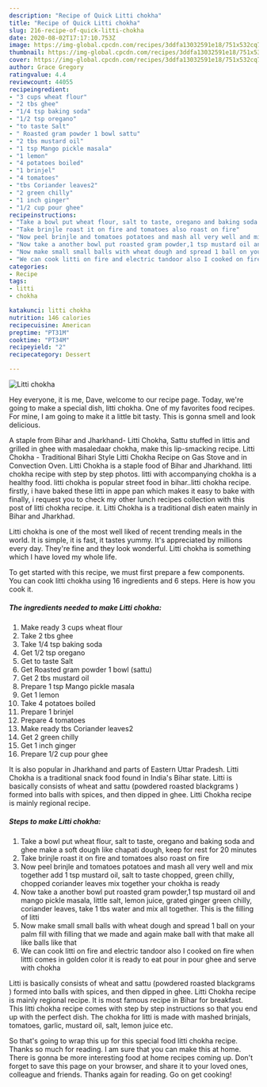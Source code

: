 ```yaml
---
description: "Recipe of Quick Litti chokha"
title: "Recipe of Quick Litti chokha"
slug: 216-recipe-of-quick-litti-chokha
date: 2020-08-02T17:17:10.753Z
image: https://img-global.cpcdn.com/recipes/3ddfa13032591e18/751x532cq70/litti-chokha-recipe-main-photo.jpg
thumbnail: https://img-global.cpcdn.com/recipes/3ddfa13032591e18/751x532cq70/litti-chokha-recipe-main-photo.jpg
cover: https://img-global.cpcdn.com/recipes/3ddfa13032591e18/751x532cq70/litti-chokha-recipe-main-photo.jpg
author: Grace Gregory
ratingvalue: 4.4
reviewcount: 44055
recipeingredient:
- "3 cups wheat flour"
- "2 tbs ghee"
- "1/4 tsp baking soda"
- "1/2 tsp oregano"
- "to taste Salt"
- " Roasted gram powder 1 bowl sattu"
- "2 tbs mustard oil"
- "1 tsp Mango pickle masala"
- "1 lemon"
- "4 potatoes boiled"
- "1 brinjel"
- "4 tomatoes"
- "tbs Coriander leaves2"
- "2 green chilly"
- "1 inch ginger"
- "1/2 cup pour ghee"
recipeinstructions:
- "Take a bowl put wheat flour, salt to taste, oregano and baking soda and ghee make a soft dough like chapati dough, keep for rest for 20 minutes"
- "Take brinjle roast it on fire and tomatoes also roast on fire"
- "Now peel brinjle and tomatoes potatoes and mash all very well and mix together add 1 tsp mustard oil, salt to taste chopped, green chilly, chopped coriander leaves mix together your chokha is ready"
- "Now take a another bowl put roasted gram powder,1 tsp mustard oil and mango pickle masala, little salt, lemon juice, grated ginger green chilly, coriander leaves, take 1 tbs water and mix all together. This is the filling of litti"
- "Now make small small balls with wheat dough and spread 1 ball on your palm fill with filling that we made and again make ball with that make all like balls like that"
- "We can cook litti on fire and electric tandoor also I cooked on fire when littti comes in golden color it is ready to eat pour in pour ghee and serve with chokha"
categories:
- Recipe
tags:
- litti
- chokha

katakunci: litti chokha 
nutrition: 146 calories
recipecuisine: American
preptime: "PT31M"
cooktime: "PT34M"
recipeyield: "2"
recipecategory: Dessert

---
```



![Litti chokha](https://img-global.cpcdn.com/recipes/3ddfa13032591e18/751x532cq70/litti-chokha-recipe-main-photo.jpg)

Hey everyone, it is me, Dave, welcome to our recipe page. Today, we're going to make a special dish, litti chokha. One of my favorites food recipes. For mine, I am going to make it a little bit tasty. This is gonna smell and look delicious.

A staple from Bihar and Jharkhand- Litti Chokha, Sattu stuffed in littis and grilled in ghee with masaledaar chokha, make this lip-smacking recipe. Litti Chokha - Traditional Bihari Style Litti Chokha Recipe on Gas Stove and in Convection Oven. Litti Chokha is a staple food of Bihar and Jharkhand. litti chokha recipe with step by step photos. litti with accompanying chokha is a healthy food. litti chokha is popular street food in bihar..litti chokha recipe. firstly, i have baked these litti in appe pan which makes it easy to bake with finally, i request you to check my other lunch recipes collection with this post of litti chokha recipe. it. Litti Chokha is a traditional dish eaten mainly in Bihar and Jharkhad.

Litti chokha is one of the most well liked of recent trending meals in the world. It is simple, it is fast, it tastes yummy. It's appreciated by millions every day. They're fine and they look wonderful. Litti chokha is something which I have loved my whole life.


To get started with this recipe, we must first prepare a few components. You can cook litti chokha using 16 ingredients and 6 steps. Here is how you cook it.

<!--inarticleads1-->

##### The ingredients needed to make Litti chokha:

1. Make ready 3 cups wheat flour
1. Take 2 tbs ghee
1. Take 1/4 tsp baking soda
1. Get 1/2 tsp oregano
1. Get to taste Salt
1. Get  Roasted gram powder 1 bowl (sattu)
1. Get 2 tbs mustard oil
1. Prepare 1 tsp Mango pickle masala
1. Get 1 lemon
1. Take 4 potatoes boiled
1. Prepare 1 brinjel
1. Prepare 4 tomatoes
1. Make ready tbs Coriander leaves2
1. Get 2 green chilly
1. Get 1 inch ginger
1. Prepare 1/2 cup pour ghee


It is also popular in Jharkhand and parts of Eastern Uttar Pradesh. Litti Chokha is a traditional snack food found in India&#39;s Bihar state. Litti is basically consists of wheat and sattu (powdered roasted blackgrams ) formed into balls with spices, and then dipped in ghee. Litti Chokha recipe is mainly regional recipe. 

<!--inarticleads2-->

##### Steps to make Litti chokha:

1. Take a bowl put wheat flour, salt to taste, oregano and baking soda and ghee make a soft dough like chapati dough, keep for rest for 20 minutes
1. Take brinjle roast it on fire and tomatoes also roast on fire
1. Now peel brinjle and tomatoes potatoes and mash all very well and mix together add 1 tsp mustard oil, salt to taste chopped, green chilly, chopped coriander leaves mix together your chokha is ready
1. Now take a another bowl put roasted gram powder,1 tsp mustard oil and mango pickle masala, little salt, lemon juice, grated ginger green chilly, coriander leaves, take 1 tbs water and mix all together. This is the filling of litti
1. Now make small small balls with wheat dough and spread 1 ball on your palm fill with filling that we made and again make ball with that make all like balls like that
1. We can cook litti on fire and electric tandoor also I cooked on fire when littti comes in golden color it is ready to eat pour in pour ghee and serve with chokha


Litti is basically consists of wheat and sattu (powdered roasted blackgrams ) formed into balls with spices, and then dipped in ghee. Litti Chokha recipe is mainly regional recipe. It is most famous recipe in Bihar for breakfast. This litti chokha recipe comes with step by step instructions so that you end up with the perfect dish. The chokha for litti is made with mashed brinjals, tomatoes, garlic, mustard oil, salt, lemon juice etc. 

So that's going to wrap this up for this special food litti chokha recipe. Thanks so much for reading. I am sure that you can make this at home. There is gonna be more interesting food at home recipes coming up. Don't forget to save this page on your browser, and share it to your loved ones, colleague and friends. Thanks again for reading. Go on get cooking!
